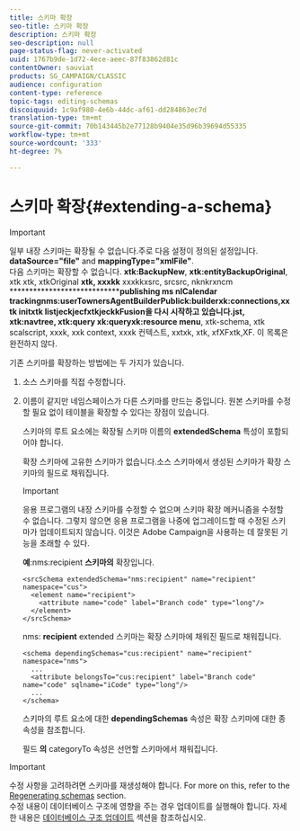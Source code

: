 ```yaml
---
title: 스키마 확장
seo-title: 스키마 확장
description: 스키마 확장
seo-description: null
page-status-flag: never-activated
uuid: 1767b9de-1d72-4ece-aeec-87f83862d81c
contentOwner: sauviat
products: SG_CAMPAIGN/CLASSIC
audience: configuration
content-type: reference
topic-tags: editing-schemas
discoiquuid: 1c9af980-4e6b-44dc-af61-dd284863ec7d
translation-type: tm+mt
source-git-commit: 70b143445b2e77128b9404e35d96b39694d55335
workflow-type: tm+mt
source-wordcount: '333'
ht-degree: 7%

---
```



# 스키마 확장{#extending-a-schema}

>[!IMPORTANT]
>
>일부 내장 스키마는 확장될 수 없습니다.주로 다음 설정이 정의된 설정입니다.\
>**dataSource=&quot;file&quot;** and **mappingType=&quot;xmlFile&quot;**.\
>다음 스키마는 확장할 수 없습니다. **xtk:BackupNew**, **xtk:entityBackupOriginal**, xtk xtk, xtkOriginal **xtk, xxxkk** xxxkkxsrc, srcsrc, nknkrxncm **************************************************publishing ms nlCalendar trackingnms:userTownersAgentBuilderPublick:builderxk:connections,xxtk initxtk listjeckjecfxtkjeckkFusion을 다시 시작하고 있습니다.jst**, **xtk:navtree**, **xtk:query** xk:queryxk:resource **menu**********************, xtk-schema, xtk scalscript, xxxk, xxk context, xxxk 컨텍스트, xxtxk, xtk, xfXFxtk,XF.
>이 목록은 완전하지 않다.

기존 스키마를 확장하는 방법에는 두 가지가 있습니다.

1. 소스 스키마를 직접 수정합니다.
1. 이름이 같지만 네임스페이스가 다른 스키마를 만드는 중입니다. 원본 스키마를 수정할 필요 없이 테이블을 확장할 수 있다는 장점이 있습니다.

   스키마의 루트 요소에는 확장될 스키마 이름의 **extendedSchema** 특성이 포함되어야 합니다.

   확장 스키마에 고유한 스키마가 없습니다.소스 스키마에서 생성된 스키마가 확장 스키마의 필드로 채워집니다.

   >[!IMPORTANT]
   >
   >응용 프로그램의 내장 스키마를 수정할 수 없으며 스키마 확장 메커니즘을 수정할 수 없습니다. 그렇지 않으면 응용 프로그램을 나중에 업그레이드할 때 수정된 스키마가 업데이트되지 않습니다. 이것은 Adobe Campaign을 사용하는 데 잘못된 기능을 초래할 수 있다.

   **예**:nms:recipient **스키마의** 확장입니다.

   ```
   <srcSchema extendedSchema="nms:recipient" name="recipient" namespace="cus">
     <element name="recipient">
       <attribute name="code" label="Branch code" type="long"/>
     </element>
   </srcSchema>
   ```

   nms: **recipient** extended 스키마는 확장 스키마에 채워진 필드로 채워집니다.

   ```
   <schema dependingSchemas="cus:recipient" name="recipient" namespace="nms">
     ...
     <attribute belongsTo="cus:recipient" label="Branch code" name="code" sqlname="iCode" type="long"/>
     ...
   </schema>
   ```

   스키마의 루트 요소에 대한 **dependingSchemas** 속성은 확장 스키마에 대한 종속성을 참조합니다.

   필드 **의** categoryTo 속성은 선언할 스키마에서 채워집니다.

>[!IMPORTANT]
>
>수정 사항을 고려하려면 스키마를 재생성해야 합니다. For more on this, refer to the [Regenerating schemas](../../configuration/using/regenerating-schemas.md) section.\
>수정 내용이 데이터베이스 구조에 영향을 주는 경우 업데이트를 실행해야 합니다. 자세한 내용은 [데이터베이스 구조 업데이트](../../configuration/using/updating-the-database-structure.md) 섹션을 참조하십시오.

